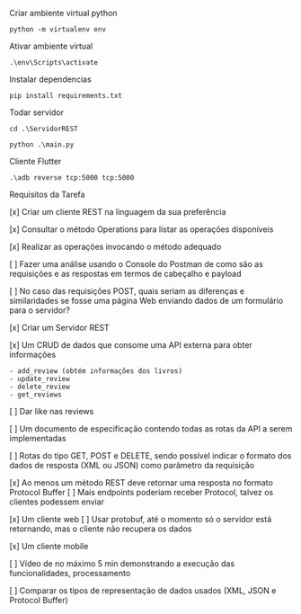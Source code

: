 Criar ambiente virtual python

    python -m virtualenv env
    
Ativar ambiente virtual

    .\env\Scripts\activate

Instalar dependencias

    pip install requirements.txt
    
Todar servidor

    cd .\ServidorREST
    
    python .\main.py

Cliente Flutter

    .\adb reverse tcp:5000 tcp:5000

Requisitos da Tarefa

[x] Criar um cliente REST na linguagem da sua preferência

[x] Consultar o método Operations para listar as operações disponíveis

[x] Realizar as operações invocando o método adequado

[ ] Fazer uma análise usando o Console do Postman de como são as requisições e as respostas em termos de cabeçalho e payload

[ ] No caso das requisições POST, quais seriam as diferenças e similaridades se fosse uma página Web enviando dados de um formulário para o servidor?

[x] Criar um Servidor REST

[x] Um CRUD de dados que consome uma API externa para obter informações
    
    - add_review (obtém informações dos livros)
    - update_review
    - delete_review
    - get_reviews 

[ ] Dar like nas reviews

[ ] Um documento de especificação contendo todas as rotas da API a serem implementadas

[ ] Rotas do tipo GET, POST e DELETE, sendo possível indicar o formato dos dados de resposta (XML ou JSON) como parâmetro da requisição

[x] Ao menos um método REST deve retornar uma resposta no formato Protocol Buffer
    [ ] Mais endpoints poderiam receber Protocol, talvez os clientes podessem enviar

[x] Um cliente web
    [ ] Usar protobuf, até o momento só o servidor está retornando, mas o cliente não recupera os dados

[x] Um cliente mobile

[ ] Vídeo de no máximo 5 min demonstrando a execução das funcionalidades, processamento

[ ] Comparar os tipos de representação de dados usados (XML, JSON e Protocol Buffer)